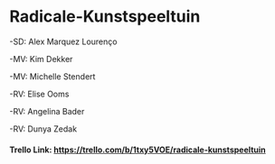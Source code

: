 # Radicale-Kunstspeeltuin

-SD: Alex Marquez Lourenço

-MV: Kim Dekker

-MV: Michelle Stendert

-RV: Elise Ooms

-RV: Angelina Bader

-RV: Dunya Zedak

#### Trello Link: https://trello.com/b/1txy5VOE/radicale-kunstspeeltuin
